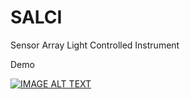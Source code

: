 # SALCI
Sensor Array Light Controlled Instrument

Demo

[![IMAGE ALT TEXT](http://img.youtube.com/vi/YOUTUBE_VIDEO_ID_HERE/0.jpg)](https://youtu.be/_78uYfG3qJk "SALCI On YouTube")
